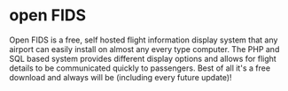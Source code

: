 # open FIDS

Open FIDS is a free, self hosted flight information display system that any airport can easily install on almost any every type computer. The PHP and SQL based system provides different display options and allows for flight details to be communicated quickly to passengers. Best of all it's a free download and always will be (including every future update)!


